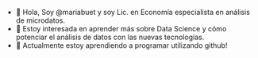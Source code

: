 - 👋 Hola, Soy @mariabuet y soy Lic. en Economía especialista en análisis de microdatos.
- 👀 Estoy interesada en aprender más sobre Data Science y cómo potenciar el análisis de datos con las nuevas tecnologías.
- 🌱 Actualmente estoy aprendiendo a programar utilizando github! 


<!---
mariabuet/mariabuet is a ✨ special ✨ repository because its `README.md` (this file) appears on your GitHub profile.
You can click the Preview link to take a look at your changes.
--->
